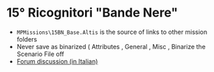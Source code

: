 15° Ricognitori "Bande Nere"
============================

- `MPMissions\15BN_Base.Altis` is the source of links to other mission folders
- Never save as binarized ( Attributes , General , Misc , Binarize the Scenario File off
- [Forum discussion (in Italian)][1]

[1]: http://www.15bandenere.com/forum/index.php?threads/base-per-altis-stratis-e-bornholm.408/
